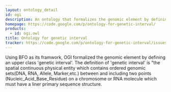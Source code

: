 ```yaml
---
layout: ontology_detail
id: ogi
description: An ontology that formalizes the genomic element by defining an upper class genetic interval
homepage: https://code.google.com/p/ontology-for-genetic-interval/
products: 
  - id: ogi.owl
title: Ontology for genetic interval
tracker: https://code.google.com/p/ontology-for-genetic-interval/issues/list
---
```


Using BFO as its framwork, OGI formalized the genomic element by defining an upper class 'genetic interval'. The definition of 'genetic interval' is "the spatial continuous physical entity which contains ordered genomic sets(DNA, RNA, Allele, Marker,etc.) between and including two points (Nucleic_Acid_Base_Residue) on a chromosome or RNA molecule which must have a liner primary sequence structure.
